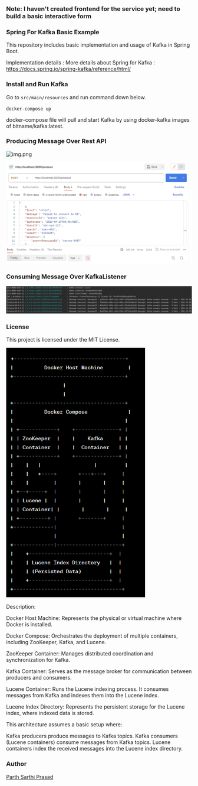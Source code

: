 ### Note: I haven't created frontend for the service yet; need to build a basic interactive form
### Spring For Kafka Basic Example

This repository includes basic implementation and usage of Kafka in Spring Boot.

Implementation details :
More details about Spring for Kafka : https://docs.spring.io/spring-kafka/reference/html/

### Install and Run Kafka

Go to `src/main/resources` and run command down below.

```
docker-compose up
```

docker-compose file will pull and start Kafka by using docker-kafka images of bitname/kafka:latest.


### Producing Message Over Rest API

![img.png](produce-msg.png)

![img.png](img.png)

### Consuming Message Over KafkaListener

![img_1.png](consume-msg.png)

### License

This project is licensed under the MIT License.


![img_1.png](img_1.png)

Description:

Docker Host Machine: Represents the physical or virtual machine where Docker is installed.

Docker Compose: Orchestrates the deployment of multiple containers, including ZooKeeper, Kafka, and Lucene.

ZooKeeper Container: Manages distributed coordination and synchronization for Kafka.

Kafka Container: Serves as the message broker for communication between producers and consumers.

Lucene Container: Runs the Lucene indexing process. It consumes messages from Kafka and indexes them into the Lucene index.

Lucene Index Directory: Represents the persistent storage for the Lucene index, where indexed data is stored.

This architecture assumes a basic setup where:

Kafka producers produce messages to Kafka topics.
Kafka consumers (Lucene containers) consume messages from Kafka topics.
Lucene containers index the received messages into the Lucene index directory.

### Author

[Parth Sarthi Prasad](https://www.linkedin.com/in/psarthi2)
